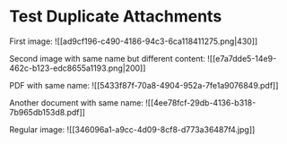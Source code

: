 # Test Duplicate Attachments

First image:
![[ad9cf196-c490-4186-94c3-6ca118411275.png|430]]

Second image with same name but different content:
![[e7a7dde5-14e9-462c-b123-edc8655a1193.png|200]]

PDF with same name:
![[5433f87f-70a8-4904-952a-7fe1a9076849.pdf]]

Another document with same name:
![[4ee78fcf-29db-4136-b318-7b965db153d8.pdf]]

Regular image:
![[346096a1-a9cc-4d09-8cf8-d773a36487f4.jpg]]
